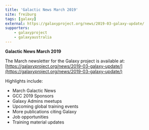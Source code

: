 ```yaml
---
title: 'Galactic News March 2019'
site: freiburg
tags: [galaxy]
external: https://galaxyproject.org/news/2019-03-galaxy-update/
supporters:
    - galaxyproject
    - galaxyaustralia
---
```


**Galactic News March 2019**

The March newsletter for the Galaxy project is available at: [https://galaxyproject.org/news/2019-03-galaxy-update/](https://galaxyproject.org/news/2019-03-galaxy-update/)

Highlights include:
* March Galactic News
* GCC 2019 Sponsors
* Galaxy Admins meetups
* Upcoming global training events
* More publications citing Galaxy
* Job opportunities
* Training material updates
